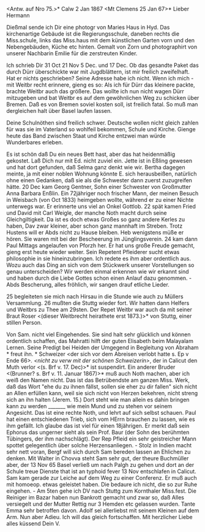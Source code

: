 <Antw. auf Nro 75.>* Calw 2 Jan 1867
 <Mt Clemens 25 Jan 67>*
Lieber Hermann

Dießmal sende ich Dir eine photogr von Maries Haus in Hyd. Das kirchenartige Gebäude ist die Regierungsschule, daneben rechts die Miss.schule, links das Miss.haus mit dem künstlichen Garten vorn und den Nebengebäuden, Küche etc hinten. Gemalt von Zorn und photographirt von unserer Nachbarin Emilie für die zerstreuten Kinder.

Ich schrieb Dir 31 Oct 21 Nov 5 Dec. und 17 Dec. Ob das gesandte Paket das durch Dürr überschickte war mit Jugdblättern, ist mir freilich zweifelhaft. Hat er nichts geschrieben? Seine Adresse habe ich nicht. Wenn ich mich - mit Weitbr recht erinnere, gieng es so: Als ich für Dürr das kleinere packte, brachte Weitbr auch das größere. Das wollte ich nun nicht wagen Dürr mitzugeben und bat Weitbr es auf dem gewöhnlichen Weg zu schicken über Bremen. Daß es von Bremen soviel kosten soll, ist freilich fatal. So muß man dergleichen halt über Basel laufen lassen.

Deine Schulnöthen sind freilich schwer. Deutsche wollen nicht gleich zahlen für was sie im Vaterland so wohlfeil bekommen, Schule und Kirche. Gienge heute das Band zwischen Staat und Kirche entzwei man würde Wunderbares erleben.

Es ist schön daß Du ein neues Bett hast, aber das hat heidenmäßig gekostet. Laß Dich nur mit Ed. nicht zuviel ein. Jette ist in Eßling gewesen und hat dort gefunden, daß Selma ganz denkt wie wir. Bertha dagegen meinte, ja mit einer noblen Wohnung könnte E. sich herausbeißen, natürlich ohne einen Gedanken, daß sie als die Schwester dann zuerst zuzugreifen hätte. 
20 Dec kam Georg Gentner, Sohn einer Schwester von Großmutter Anna Barbara Enßlin. Ein 72jähriger noch frischer Mann, der meinen Besuch in Weisbach (von Oct 1833) heimgeben wollte, während er zu einer Nichte unterwegs war. Er erinnerte uns viel an Onkel Gottlob. 22 spät kamen Fried und David mit Carl Weigle, der manche Noth macht durch seine Gleichgiltigkeit. Da ist es doch etwas Großes so ganz andere Kerles zu haben, Dav zwar kleiner, aber schon ganz mannhaft im Streben. Trotz Hustens will er Abds nicht zu Hause bleiben. Heb wenigstens müße er hören. Sie waren mit bei der Bescheerung im Jünglingsverein. 24 kam dann Paul Mittags angelaufen von Pforzh her. Er hat uns große Freude gemacht, gieng erst heute wieder weiter. Sein Repetent Pfleiderer sucht etwas philosophie in sie hineinzubringen. Ich redete es ihm aber ordentlich aus. Wozu auch das Ding an sich von dem Stückwerk unserer Vorstellungen so genau unterscheiden? Wir werden einmal erkennen wie wir erkannt sind und haben durch die Liebe Gottes schon einen Anlauf dazu genommen. - Abds Bescherung, alles fröhlich, wir sangen drauf etliche Lieder.

25 begleiteten sie mich nach Hirsau in die Stunde wie auch zu Müllers Versammlung. 26 mußten die Stuttg wieder fort. Wir hatten dann Helfers und Weitbrs zu Thee am 29sten. Der Repet Weitbr war auch da mit seiner Braut Roser <(dieser Weitbrecht heirathete erst 1873.)>* von Stuttg, einer stillen Person.

Von Sam. nicht viel Eingehendes. Sie sind halt sehr glücklich und können ordentlich schaffen, das Mahratti hilft der guten Elisabeth beim Malayalam Lernen. Seine Predigt bei Heiden der Umgegend in Begleitung von Abraham <Mulil>* freut ihn. <Jener>* Schweizer <der sich vor dem Abreisen verlobt hatte s. Ep v Ende 66>*. <nicht zu verw mit der schönen Schweizerin>*, der in Calicut den Muth verlor <(s. Brf v. 17. Dec)>* ist suspendirt. Ein anderer Bruder <(Brunner? s. Brf v. 11. Januar 1867)>* muß auch Noth machen, aber ich weiß den Namen nicht. Das ist das Betrübendste am ganzen Miss. Werk, daß das Wort "ehe du zu ihnen fällst, sollen sie eher zu dir fallen" sich nicht an Allen erfüllen kann, weil sie sich nicht von Herzen bekehren, nicht streng sich an ihn halten (Jerem. 15.) Dort steht wie man allein es dahin bringen kann zu werden _______ wie mein Mund und zu stehen vor seinem Angesicht. Das ist eine rechte Noth, und lehrt auf sich selbst schauen. 
Paul hat einen entschiedenen Trieb, sich vom HErrn brauchen zu lassen, wie es ihm gefällt. Ich glaube das ist viel für einen 18jährigen. Er merkt daß sein Ephorus das ungerner sieht als sein Prof. Baur (der Sohn des berühmten Tübingers, der ihm nachschlägt). Der Rep Pfleid ein sehr geistreicher Mann spottet gelegentlich über solche Herzensanliegen. - Stolz in Indien macht sehr nett voran, Bergf will sich durch Sam bereden lassen an Ehlichen zu denken. Mit Walter in Chovva steht Sam sehr gut, der theure Buchmüller aber, der 13 Nov 65 Basel verließ um nach Palgh zu gehen und dort an der Schule treue Dienste that ist an typhoid fever 13 Nov entschlafen in Calicut. Sam kam gerade zur Leiche auf dem Weg zu einer Conferenz. Er muß auch mit homoeop. etwas geleistet haben. Die bedaure ich nicht, die so zur Ruhe eingehen. - Am 5ten gehe ich DV nach Stuttg zum Kornthaler Miss.fest. Die Reiniger im Bazar haben nun Bankrott gemacht und zwar so, daß Alles versiegelt und der Mutter Rettig nur 3 Hemden etc gelassen wurden. Tante Emma sehr betroffen davon. Adolf sei allerliebst mit seinem Kleinen auf dem Arm. Nun aber Adieu. Ich will das gleich fortschaffen. Mit herzlicher Liebe alles küssend
 Dein V.
